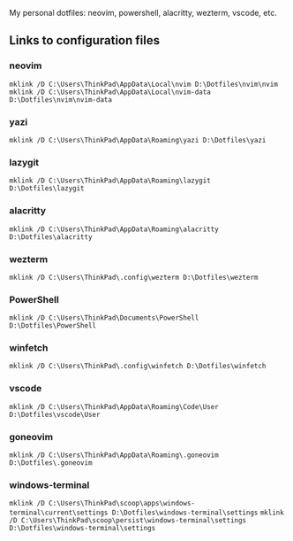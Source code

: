 My personal dotfiles: neovim, powershell, alacritty, wezterm, vscode, etc.

## Links to configuration files

### neovim
`mklink /D C:\Users\ThinkPad\AppData\Local\nvim D:\Dotfiles\nvim\nvim`  
`mklink /D C:\Users\ThinkPad\AppData\Local\nvim-data D:\Dotfiles\nvim\nvim-data`

### yazi
`mklink /D C:\Users\ThinkPad\AppData\Roaming\yazi D:\Dotfiles\yazi`

### lazygit
`mklink /D C:\Users\ThinkPad\AppData\Roaming\lazygit D:\Dotfiles\lazygit`

### alacritty
`mklink /D C:\Users\ThinkPad\AppData\Roaming\alacritty D:\Dotfiles\alacritty`

### wezterm
`mklink /D C:\Users\ThinkPad\.config\wezterm D:\Dotfiles\wezterm`

### PowerShell
`mklink /D C:\Users\ThinkPad\Documents\PowerShell D:\Dotfiles\PowerShell`

### winfetch
`mklink /D C:\Users\ThinkPad\.config\winfetch D:\Dotfiles\winfetch`

### vscode
`mklink /D C:\Users\ThinkPad\AppData\Roaming\Code\User D:\Dotfiles\vscode\User`

### goneovim
`mklink /D C:\Users\ThinkPad\AppData\Roaming\.goneovim D:\Dotfiles\.goneovim`

### windows-terminal
`mklink /D C:\Users\ThinkPad\scoop\apps\windows-terminal\current\settings D:\Dotfiles\windows-terminal\settings`
`mklink /D C:\Users\ThinkPad\scoop\persist\windows-terminal\settings D:\Dotfiles\windows-terminal\settings`





